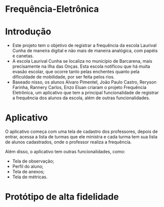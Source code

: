 # Frequência-Eletrônica

<h1>Introdução</h1>
<ul>
<li>Este projeto tem o objetivo de registrar a frequência da escola Laurival Cunha de maneira digital e não mais de maneira analógica, com papéis e canetas.</li>
<li>A escola Laurival Cunha se localiza no município de Barcarena, mais precisamente na ilha das Onças. Esta escola notificou que há muita evasão escolar, que ocorre tanto pelas enchentes quanto pela dificuldade de mobilidade, por ser feita pelos rios.</li>
<lI>Baseado nisso, os alunos Alvaro Pimentel, João Paulo Castro, Reryson Farinha, Rannery Carlos, Enzo Eluan criaram o projeto Frequência Eletrônica, um aplicativo que tem a principal funcionalidade de registrar a frequência dos alunos da escola, além de outras funcionalidades.</li>
</ul>

<h1>Aplicativo</h1>
<p>O aplicativo começa com uma tela de cadastro dos professores, depois de entrar, acessa a lista de turmas que ele ministra e cada turma tem sua lista de alunos cadastrados, onde o professor realiza a frequência.</p>
<p>Além disso, o aplicativo tem outras funcionalidades, como: </p>
<ul>
<li>Tela de observação;</li>
<li>Perfil do aluno;</li>
<li>Tela de anexos;</li>
<li>Tela de métricas.</li>
</ul>

<h1>Protótipo de alta fidelidade</h1>

<img>

